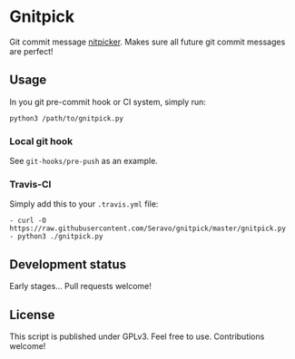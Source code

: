 # Gnitpick

Git commit message [nitpicker](https://en.wiktionary.org/wiki/nitpick). Makes sure all future git commit messages are perfect!

## Usage

In you git pre-commit hook or CI system, simply run:

    python3 /path/to/gnitpick.py

### Local git hook

See `git-hooks/pre-push` as an example.

### Travis-CI

Simply add this to your `.travis.yml` file:

    - curl -O https://raw.githubusercontent.com/Seravo/gnitpick/master/gnitpick.py
    - python3 ./gnitpick.py

## Development status

Early stages... Pull requests welcome!

## License

This script is published under GPLv3. Feel free to use. Contributions welcome!
